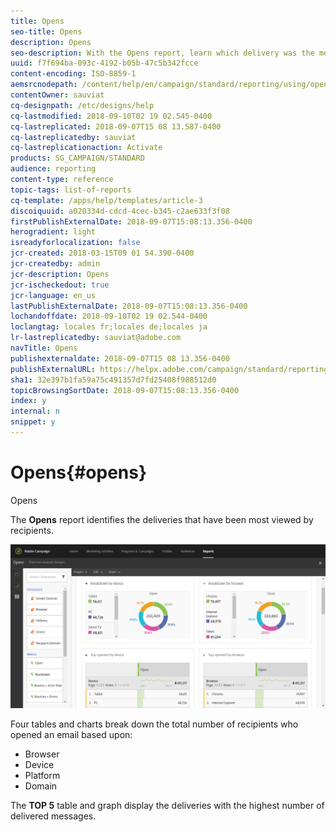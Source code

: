 ```yaml
---
title: Opens
seo-title: Opens
description: Opens
seo-description: With the Opens report, learn which delivery was the most viewed according to various criteria.
uuid: f7f694ba-093c-4192-b05b-47c5b342fcce
content-encoding: ISO-8859-1
aemsrcnodepath: /content/help/en/campaign/standard/reporting/using/opens
contentOwner: sauviat
cq-designpath: /etc/designs/help
cq-lastmodified: 2018-09-10T02 19 02.545-0400
cq-lastreplicated: 2018-09-07T15 08 13.587-0400
cq-lastreplicatedby: sauviat
cq-lastreplicationaction: Activate
products: SG_CAMPAIGN/STANDARD
audience: reporting
content-type: reference
topic-tags: list-of-reports
cq-template: /apps/help/templates/article-3
discoiquuid: a020334d-cdcd-4cec-b345-c2ae633f3f08
firstPublishExternalDate: 2018-09-07T15:08:13.356-0400
herogradient: light
isreadyforlocalization: false
jcr-created: 2018-03-15T09 01 54.390-0400
jcr-createdby: admin
jcr-description: Opens
jcr-ischeckedout: true
jcr-language: en_us
lastPublishExternalDate: 2018-09-07T15:08:13.356-0400
lochandoffdate: 2018-09-10T02 19 02.544-0400
loclangtag: locales fr;locales de;locales ja
lr-lastreplicatedby: sauviat@adobe.com
navTitle: Opens
publishexternaldate: 2018-09-07T15 08 13.356-0400
publishExternalURL: https://helpx.adobe.com/campaign/standard/reporting/using/opens.html
sha1: 32e397b1fa59a75c491357d7fd25408f988512d0
topicBrowsingSortDate: 2018-09-07T15:08:13.356-0400
index: y
internal: n
snippet: y
---
```


# Opens{#opens}

Opens

The **Opens** report identifies the deliveries that have been most viewed by recipients.

![](assets/delivery_reports_opens.png)

Four tables and charts break down the total number of recipients who opened an email based upon:

* Browser
* Device
* Platform
* Domain

The **TOP 5** table and graph display the deliveries with the highest number of delivered messages.
